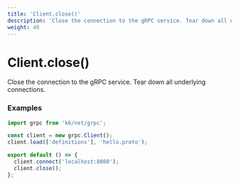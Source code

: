 ```yaml
---
title: 'Client.close()'
description: 'Close the connection to the gRPC service. Tear down all underlying connections.'
weight: 40
---
```


# Client.close()

Close the connection to the gRPC service. Tear down all underlying connections.

### Examples

<div class="code-group" data-props='{"labels": ["Simple example"], "lineNumbers": [true]}'>

```javascript
import grpc from 'k6/net/grpc';

const client = new grpc.Client();
client.load(['definitions'], 'hello.proto');

export default () => {
  client.connect('localhost:8080');
  client.close();
};
```

</div>

